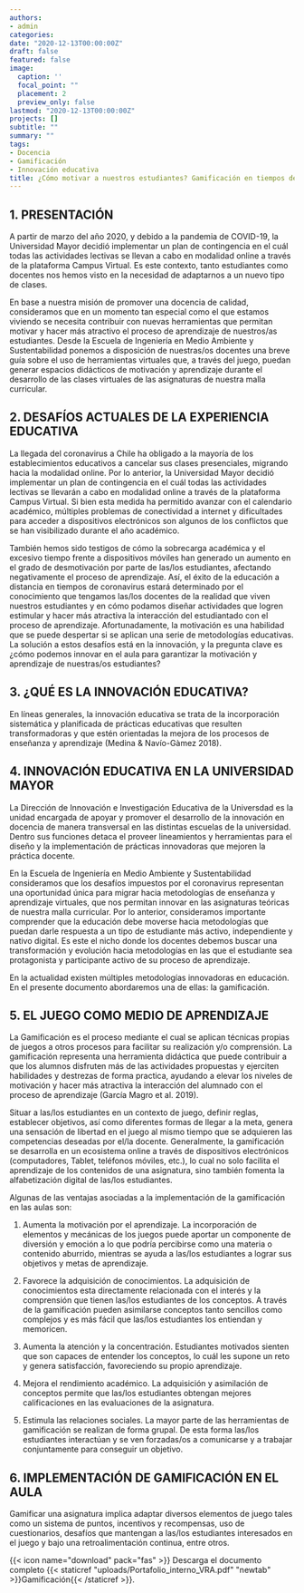```yaml
---
authors:
- admin
categories:
date: "2020-12-13T00:00:00Z"
draft: false
featured: false
image:
  caption: ''
  focal_point: ""
  placement: 2
  preview_only: false
lastmod: "2020-12-13T00:00:00Z"
projects: []
subtitle: ""
summary: ""
tags:
- Docencia
- Gamificación
- Innovación educativa
title: ¿Cómo motivar a nuestros estudiantes? Gamificación en tiempos del Coronavirus.
---
```


## 1. PRESENTACIÓN
A partir de marzo del año 2020, y debido a la pandemia de COVID-19, la Universidad Mayor decidió implementar un plan de contingencia en el cuál todas las actividades lectivas se llevan a cabo en modalidad online a través de la plataforma Campus Virtual. Es este contexto, tanto estudiantes como docentes nos hemos visto en la necesidad de adaptarnos a un nuevo tipo de clases.

En base a nuestra misión de promover una docencia de calidad, consideramos que en un momento tan especial como el que estamos viviendo se necesita contribuir con nuevas herramientas que permitan motivar y hacer más atractivo el proceso de aprendizaje de nuestros/as estudiantes. Desde la Escuela de Ingeniería en Medio Ambiente y Sustentabilidad ponemos a disposición de nuestras/os docentes una breve guía sobre el uso de herramientas virtuales que, a través del juego, puedan generar espacios didácticos de motivación y aprendizaje durante el desarrollo de las clases virtuales de las asignaturas de nuestra malla curricular.

## 2. DESAFÍOS ACTUALES DE LA EXPERIENCIA EDUCATIVA
La llegada del coronavirus a Chile ha obligado a la mayoría de los establecimientos educativos a cancelar sus clases presenciales, migrando hacia la modalidad online. Por lo anterior, la Universidad Mayor decidió implementar un plan de contingencia en el cuál todas las actividades lectivas se llevarán a cabo en modalidad online a través de la plataforma Campus Virtual. Si bien esta medida ha permitido avanzar con el calendario académico, múltiples problemas de conectividad a internet y dificultades para acceder a dispositivos electrónicos son algunos de los conflictos que se han visibilizado durante el año académico. 

También hemos sido testigos de cómo la sobrecarga académica y el excesivo tiempo frente a dispositivos móviles han generado un aumento en el grado de desmotivación por parte de las/los estudiantes, afectando negativamente el proceso de aprendizaje. Así, el éxito de la educación a distancia en tiempos de coronavirus estará determinado por el conocimiento que tengamos las/los docentes de la realidad que viven nuestros estudiantes y en cómo podamos diseñar actividades que logren estimular y hacer más atractiva la interacción del estudiantado con el proceso de aprendizaje. Afortunadamente, la motivación es una habilidad que se puede despertar si se aplican una serie de metodologías educativas. La solución a estos desafíos está en la innovación, y la pregunta clave es ¿cómo podemos innovar en el aula para garantizar la motivación y aprendizaje de nuestras/os estudiantes?


## 3. ¿QUÉ ES LA INNOVACIÓN EDUCATIVA?
En líneas generales, la innovación educativa se trata de la incorporación sistemática y planificada de prácticas educativas que resulten transformadoras y que estén orientadas la mejora de los procesos de enseñanza y aprendizaje (Medina & Navío-Gàmez 2018). 

## 4. INNOVACIÓN EDUCATIVA EN LA UNIVERSIDAD MAYOR
La Dirección de Innovación e Investigación Educativa de la Universdad es la unidad encargada de apoyar y promover el desarrollo de la innovación en docencia de manera transversal en las distintas escuelas de la universidad. Dentro sus funciones detaca el proveer lineamientos y herramientas para el diseño y la implementación de prácticas innovadoras que mejoren la práctica docente. 

En la Escuela de Ingeniería en Medio Ambiente y Sustentabilidad consideramos que los desafíos impuestos por el coronavirus representan una oportunidad única para migrar hacia metodologías de enseñanza y aprendizaje virtuales, que nos permitan innovar en las asignaturas teóricas de nuestra malla curricular. Por lo anterior, consideramos importante comprender que la educación debe moverse hacia metodologías que puedan darle respuesta a un tipo de estudiante más activo, independiente y nativo digital. Es este el nicho donde los docentes debemos buscar una transformación y evolución hacia metodologías en las que el estudiante sea protagonista y participante activo de su proceso de aprendizaje. 

En la actualidad existen múltiples metodologías innovadoras en educación. En el presente documento abordaremos una de ellas: la gamificación.

## 5. EL JUEGO COMO MEDIO DE APRENDIZAJE
La Gamificación es el proceso mediante el cual se aplican técnicas propias de juegos a otros procesos para facilitar su realización y/o comprensión. La gamificación representa una herramienta didáctica que puede contribuir a que los alumnos disfruten más de las actividades propuestas y ejerciten habilidades y destrezas de forma practica, ayudando a elevar los niveles de motivación y hacer más atractiva la interacción del alumnado con el proceso de aprendizaje (García Magro et al. 2019).

Situar a las/los estudiantes en un contexto de juego, definir reglas, establecer objetivos, así como diferentes formas de llegar a la meta, genera una sensación de libertad en el juego al mismo tiempo que se adquieren las competencias deseadas por el/la docente. Generalmente, la gamificación se desarrolla en un ecosistema online a través de dispositivos electrónicos (computadores, Tablet, teléfonos móviles, etc.), lo cual no solo facilita el aprendizaje de los contenidos de una asignatura, sino también fomenta la alfabetización digital de las/los estudiantes.

Algunas de las ventajas asociadas a la implementación de la gamificación en las aulas son:

1. Aumenta la motivación por el aprendizaje. La incorporación de elementos y mecánicas de los juegos puede aportar un componente de diversión y emoción a lo que podría percibirse como una materia o contenido aburrido, mientras se ayuda a las/los estudiantes a lograr sus objetivos y metas de aprendizaje. 

2. Favorece la adquisición de conocimientos. La adquisición de conocimientos esta directamente relacionada con el interés y la comprensión que tienen las/los estudiantes de los conceptos. A través de la gamificación pueden asimilarse conceptos tanto sencillos como complejos y es más fácil que las/los estudiantes los entiendan y memoricen.

3. Aumenta la atención y la concentración. Estudiantes motivados sienten que son capaces de entender los conceptos, lo cuál les supone un reto y genera satisfacción, favoreciendo su propio aprendizaje.

4. Mejora el rendimiento académico. La adquisición y asimilación de conceptos permite que las/los estudiantes obtengan mejores calificaciones en las evaluaciones de la asignatura.

5. Estimula las relaciones sociales. La mayor parte de las herramientas de gamificación se realizan de forma grupal. De esta forma las/los estudiantes interactúan y se ven forzadas/os a comunicarse y a trabajar conjuntamente para conseguir un objetivo. 

## 6. IMPLEMENTACIÓN DE GAMIFICACIÓN EN EL AULA
Gamificar una asignatura implica adaptar diversos elementos de juego tales como un sistema de puntos, incentivos y recompensas, uso de cuestionarios, desafíos que mantengan a las/los estudiantes interesados en el juego y bajo una retroalimentación continua, entre otros.


{{< icon name="download" pack="fas" >}} Descarga el documento completo {{< staticref "uploads/Portafolio_interno_VRA.pdf" "newtab" >}}Gamificación{{< /staticref >}}.
